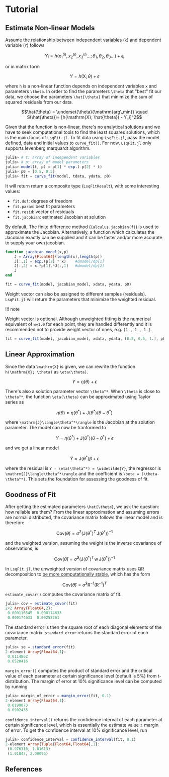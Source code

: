# Tutorial

## Estimate Non-linear Models

Assume the relationship between independent variables (``x``) and dependent variable (``Y``) follows

```math
Y_i = h(x_1^{(i)}, x_2^{(i)},  x_3^{(i)}...; \theta_1, \theta_2, \theta_3...)+\epsilon_i
```

or in matrix form

```math
Y = h(\mathrm{X}; \theta)+\epsilon
```

where ``h`` is a non-linear function depends on independent variables ``x`` and parameters ``\theta``. In order to find the parameters ``\theta`` that "best" fit our data, we choose the parameters ``\hat{\theta}`` that minimize the sum of squared residuals from our data.

```math
\hat{\theta} = \underset{\theta}{\mathrm{arg\,min}} \quad S(\hat{\theta})= [h(\mathrm{X}; \hat{\theta}) - Y_i]^2
```

Given that the function is non-linear, there's no analytical solutions and we have to seek computational tools to find the least squares solutions, which is the main focus of `LsqFit.jl`. To fit data using `LsqFit.jl`, pass the model defined, data and initial values to `curve_fit()`. For now, `LsqFit.jl` only supports levenberg marquardt algorithm.

```julia
julia> # t: array of independent variables
julia> # p: array of model parameters
julia> model(t, p) = p[1] * exp.(-p[2] * t)
julia> p0 = [0.5, 0.5]
julia> fit = curve_fit(model, tdata, ydata, p0)
```

It will return return a composite type (`LsqFitResult`), with some interesting values:

*	`fit.dof`: degrees of freedom
*	`fit.param`: best fit parameters
*	`fit.resid`: vector of residuals
*	`fit.jacobian`: estimated Jacobian at solution

By default, The finite difference method (`Calculus.jacobian(f)`) is used to approximate the Jacobian. Alternatively, a function which calculates the Jacobian exactly can be supplied and it can be faster and/or more accurate to supply your own jacobian.

```Julia
function jacobian_model(x,p)
    J = Array{Float64}(length(x),length(p))
    J[:,1] = exp.(p[2] * x)    #dmodel/dp[1]
    J[:,2] = x.*p[1].*J[:,1]   #dmodel/dp[2]
    J
end

fit = curve_fit(model, jacobian_model, xdata, ydata, p0)
```

Weight vector can also be assigned to different samples (residuals). `LsqFit.jl` will return the parameters that minimize the weighted residual.

!!! note

  Weight vector is optional. Although unweighted fitting is the numerical equivalent of `w=1.0` for each point, they are handled differently and it is recommended not to provide weight vector of ones, e.g. `[1., 1., 1.]`.

```Julia
fit = curve_fit(model, jacobian_model, xdata, ydata, [0.5, 0.5, 1.], p0)
```

## Linear Approximation
Since the data ``\mathrm{X}`` is given, we can rewrite the function ``h(\mathrm{X}; \theta)`` as ``\eta(\theta)``.

```math
Y = \eta(\theta) + \epsilon
```

There's also a solution parameter vector ``\theta^*``. When ``\theta`` is close to ``\theta^*``, the function ``\eta(\theta)`` can be approximated using Taylor series as

```math
\eta(\theta) \approx \eta(\theta^*) + \mathrm{J}\langle\theta^*\rangle (\theta-\theta^*)
```

where ``\mathrm{J}\langle\theta^*\rangle`` is the Jacobian at the solution parameter. The model can now be tranformed to

```math
Y = \eta(\theta^*) + \mathrm{J}\langle\theta^*\rangle (\theta-\theta^*)+\epsilon
```

and we get a linear model

```math
\widetilde{Y} = \mathrm{J}\langle\theta^*\rangle\beta+\epsilon
```

where the residual is ``Y - \eta(\theta^*) = \widetilde{Y}``, the regressor is ``\mathrm{J}\langle\theta^*\rangle`` and the coefficient is ``\beta = (\theta-\theta^*)``. This sets the foundation for assessing the goodness of fit.

## Goodness of Fit
After getting the estimated parameters ``\hat{\theta}``, we ask the question: how reliable are them? From the linear approximation and assuming errors are normal distributed, the covariance matrix follows the linear model and is therefore

```math
\mathrm{Cov}(\hat{\theta}) = \hat{\sigma}^2(\mathrm{J}\langle\theta^*\rangle^T\,\mathrm{J}\langle\theta^*\rangle)^{-1}
```

and the weighted version, assuming the weight is the inverse covariance of observations, is

```math
\mathrm{Cov}(\hat{\theta}) = \hat{\sigma}^2(\mathrm{J}\langle\theta^*\rangle^T\,\mathrm{w}\,\mathrm{J}\langle\theta^*\rangle)^{-1}
```

In `LsqFit.jl`, the unweighted version of covariance matrix uses QR decomposition to [be more computationally stable](http://www.seas.ucla.edu/~vandenbe/133A/lectures/ls.pdf), which has the form

```math
\mathrm{Cov}(\hat{\theta}) = \hat{\sigma}^2 \mathrm{R}^{-1}(\mathrm{R}^{-1})^T
```

`estimate_covar()` computes the covariance matrix of fit.

```Julia
julia> cov = estimate_covar(fit)
2×2 Array{Float64,2}:
 0.000116545  0.000174633
 0.000174633  0.00258261
```

The standard error is then the square root of each diagonal elements of the covariance matrix. `standard_error` returns the standard error of each parameter.

```Julia
julia> se = standard_error(fit)
2-element Array{Float64,1}:
 0.0114802
 0.0520416
```

`margin_error()` computes the product of standard error and the critical value of each parameter at certain significance level (default is 5%) from t-distribution. The margin of error at 10% significance level can be computed by running

```Julia
julia> margin_of_error = margin_error(fit, 0.1)
2-element Array{Float64,1}:
 0.0199073
 0.0902435
```

`confidence_interval()` returns the confidence interval of each parameter at certain significance level, which is essentially the estimate value ± margin of error. To get the confidence interval at 10% significance level, run

```Julia
julia> confidence_interval = confidence_interval(fit, 0.1)
2-element Array{Tuple{Float64,Float64},1}:
 (0.976316, 1.01613)
 (1.91047, 2.09096)
```

## References
